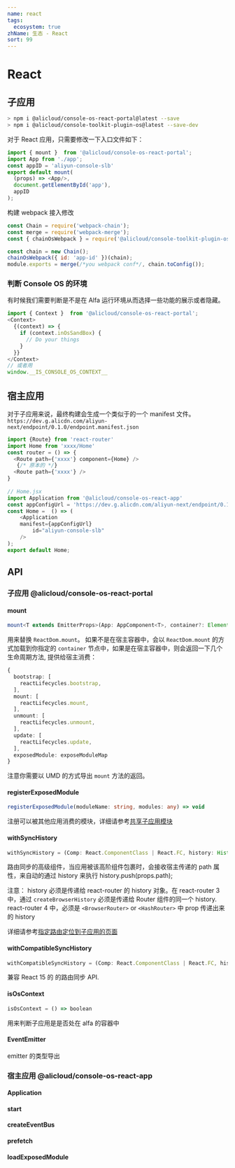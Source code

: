 ```yaml
---
name: react
tags: 
  ecosystem: true
zhName: 生态 - React
sort: 99
---
```


# React

## 子应用

```bash
> npm i @alicloud/console-os-react-portal@latest --save
> npm i @alicloud/console-toolkit-plugin-os@latest --save-dev
```

对于 React 应用，只需要修改一下入口文件如下：

```javascript
import { mount }  from '@alicloud/console-os-react-portal';
import App from './app';
const appID = 'aliyun-console-slb'
export default mount(
  (props) => <App/>,
  document.getElementById('app'),
  appID
);
```

构建 webpack 接入修改

```javascript
const Chain = require('webpack-chain');
const merge = require('webpack-merge');
const { chainOsWebpack } = require('@alicloud/console-toolkit-plugin-os')

const chain = new Chain();
chainOsWebpack({ id: 'app-id' })(chain);
module.exports = merge(/*you webpack conf*/, chain.toConfig());
```

### 判断 Console OS 的环境

有时候我们需要判断是不是在 Alfa 运行环境从而选择一些功能的展示或者隐藏。

```javascript
import { Context }  from '@alicloud/console-os-react-portal';
<Context>
  {(context) => {
    if (context.inOsSandBox) {
      // Do your things
    }
  }}
</Context>
// 或者用
window.__IS_CONSOLE_OS_CONTEXT__
```

## 宿主应用

对于子应用来说，最终构建会生成一个类似于的一个 manifest 文件。 ```https://dev.g.alicdn.com/aliyun-next/endpoint/0.1.0/endpoint.manifest.json```

```javascript
import {Route} from 'react-router'
import Home from 'xxxx/Home'
const router = () => {
  <Route path={'xxxx'} component={Home} />
   {/* 原本的 */}
  <Route path={'xxxx'} />
}
 
// Home.jsx
import Application from '@alicloud/console-os-react-app'
const appConfigUrl = 'https://dev.g.alicdn.com/aliyun-next/endpoint/0.1.0/endpoint.manifest.json';
const Home =  () => (
    <Application
    manifest={appConfigUrl}
        id="aliyun-console-slb"
    />
);
export default Home;
```


## API

### 子应用 @alicloud/console-os-react-portal
#### mount

```typescript
mount<T extends EmitterProps>(App: AppComponent<T>, container?: Element | null)
```
用来替换 ```ReactDom.mount```。 如果不是在宿主容器中，会以 ```ReactDom.mount``` 的方式加载到你指定的 ```container``` 节点中，如果是在宿主容器中，则会返回一下几个生命周期方法, 提供给宿主消费：

```typescript
{
  bootstrap: [
    reactLifecycles.bootstrap,
  ],
  mount: [
    reactLifecycles.mount,
  ],
  unmount: [
    reactLifecycles.unmount,
  ],
  update: [
    reactLifecycles.update,
  ],
  exposedModule: exposeModuleMap
}
```

注意你需要以 UMD 的方式导出 ```mount``` 方法的返回。

#### registerExposedModule

```typescript
registerExposedModule(moduleName: string, modules: any) => void
```

注册可以被其他应用消费的模块，详细请参考[共享子应用模块](/docs/exposed-module.html)

#### withSyncHistory

```typescript
withSyncHistory = (Comp: React.ComponentClass | React.FC, history: History) => React.ComponentClass | React.FC
```
路由同步的高级组件，当应用被该高阶组件包裹时，会接收宿主传递的 path 属性，来自动的通过 history 来执行 history.push(props.path);

注意： history 必须是传递给 react-router 的 history 对象。在 react-router 3 中，通过 ```createBrowserHistory``` 必须是传递给 Router 组件的同一个 history. react-router 4 中，必须是 ```<BrowserRouter>``` or ```<HashRouter>``` 中 prop 传递出来的 history

详细请参考[指定路由定位到子应用的页面](/docs/exposed-module.html)

#### withCompatibleSyncHistory

```typescript
withCompatibleSyncHistory = (Comp: React.ComponentClass | React.FC, history: History) => React.ComponentClass | React.FC
```
兼容 React 15 的 的路由同步 API.

#### isOsContext

```typescript
isOsContext = () => boolean
```
用来判断子应用是是否处在 alfa 的容器中

#### EventEmitter

emitter 的类型导出

### 宿主应用 @alicloud/console-os-react-app

#### Application

#### start

#### createEventBus

#### prefetch

#### loadExposedModule

